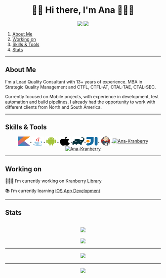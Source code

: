 <h1 align="center">👋🏽 Hi there, I'm Ana 👩🏽‍💻 </h1>


<div align="center">
  <a href = "mailto:kn.ludi@gmail.com"><img src="https://img.shields.io/badge/-Gmail-%23333?style=for-the-badge&logo=gmail&logoColor=white" target="_blank"></a>
  <a href="https://www.linkedin.com/in/ana-ludmila-de-oliveira-974642a4/" target="_blank"><img src="https://img.shields.io/badge/-LinkedIn-%230077B5?style=for-the-badge&logo=linkedin&logoColor=white" target="_blank"></a>
</div>  


1. [About Me](#about-me)
2. [Working on](#working-on)
3. [Skills & Tools](#skills-&-tools)
4. [Stats](#stats)

------------------------------------------------------------------------
## About Me
I'm a Lead Quality Consultant with 13+ years of experience. MBA in Strategic Quality Management and CTFL, CTFL-AT, CTAL-TAE, CTAL-SEC.

Currently focused on Mobile projects, with experience in development, test automation and build pipelines. I already had the opportunity to work with different clients from North and South America.

------------------------------------------------------------------------
## Skills & Tools

<div align="center">

<a target="_blank" href="https://kotlinlang.org/"> 
    <img align="center" alt="Ana-Kotlin" height="30" width="40" src="https://raw.githubusercontent.com/devicons/devicon/master/icons/kotlin/kotlin-original.svg">
</a>
<a target="_blank" href="https://www.java.com/"> 
  <img align="center" alt="Ana-Java" height="30" width="40" src="https://raw.githubusercontent.com/devicons/devicon/master/icons/java/java-original.svg">
</a>
<a target="_blank" href="https://developer.android.com/"> 
  <img align="center" alt="Ana-Android" height="30" width="40" src="https://raw.githubusercontent.com/devicons/devicon/master/icons/android/android-original.svg">
</a>
<a target="_blank" href="https://developer.apple.com/develop/"> 
  <img align="center" alt="Ana-iOS" height="30" width="40" src="https://raw.githubusercontent.com/devicons/devicon/master/icons/apple/apple-original.svg">
</a>
<a target="_blank" href="https://gradle.org/"> 
  <img align="center" alt="Ana-Gradle" height="30" width="40" src="https://raw.githubusercontent.com/devicons/devicon/master/icons/gradle/gradle-plain.svg">
</a>
<a target="_blank" href="https://www.jetbrains.com/idea/"> 
  <img align="center" alt="Ana-intellij" height="30" width="40" src="https://raw.githubusercontent.com/devicons/devicon/master/icons/intellij/intellij-original.svg">
</a>
<a target="_blank" href="https://www.jenkins.io/"> 
  <img align="center" alt="Ana-jenkins" height="30" width="40" src="https://raw.githubusercontent.com/devicons/devicon/master/icons/jenkins/jenkins-original.svg">
</a>
<a target="_blank" href="https://github.com/kranberry-io/kranberry"> 
  <img align="center" alt="Ana-Kranberry" height="30" width="30" src="https://raw.githubusercontent.com/knludi/knludi/master/res/logo-kranberry.png">
</a>
<a target="_blank" href="https://thedevconf.com/palestrante/ana-ludmila-de-oliveira"> 
  <img align="center" alt="Ana-Kranberry" height="40" width="40" src="https://raw.githubusercontent.com/knludi/knludi/master/res/logo-tdc.png">
</a>
</div>

------------------------------------------------------------------------
## Working on


👩🏽‍🏭 I’m currently working on [Kranberry Library](https://github.com/kranberry-io/kranberry)

📚 I’m currently learning [iOS App Development](https://github.com/knludi-ios)

------------------------------------------------------------------------
## Stats
<br>
<div align="center">
  <a href="https://github.com/knludi">
  <img height="180em" src="https://github-readme-stats.vercel.app/api?username=knludi&show_icons=true&theme=buefy&count_private=true&show_owner=true"/>
</div>

<br>
<div align="center">
  <a href="https://github.com/knludi">
  <img height="180em" src="https://github-readme-stats.vercel.app/api/top-langs/?username=knludi&repo=github-readme-stats&layout=compact"/>
</div>

------------------------------------------------------------------------

<div align="center">
  <a href="https://github.com/knludi">
  <img height="25em" src="https://visitor-badge-reloaded.herokuapp.com/badge?page_id=knludi.knludi&color=00cf00"/>
</div>

------------------------------------------------------------------------
<div align="center">
  <a href="https://github.com/knludi">
  <img height="300em" src="https://raw.githubusercontent.com/knludi/knludi/master/res/ana.gif"/>
</div>
